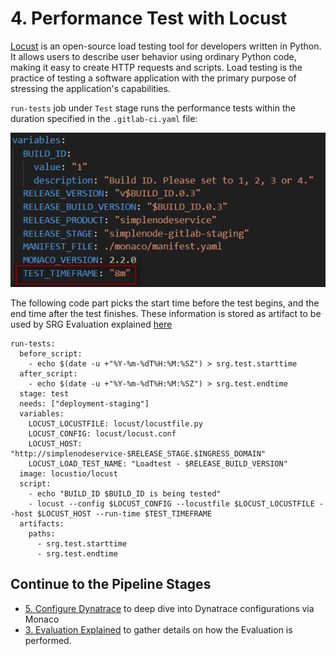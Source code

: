 # 4. Performance Test with Locust

[Locust](https://locust.io/) is an open-source load testing tool for developers written in Python. It allows users to describe user behavior using ordinary Python code, making it easy to create HTTP requests and scripts. Load testing is the practice of testing a software application with the primary purpose of stressing the application's capabilities. 

 `run-tests` job under `Test` stage runs the performance tests within the duration specified in the `.gitlab-ci.yaml` file:

![gitlab-cicd](assets/gitlab_cicd_pipeline_locust_test_duration.png)

The following code part picks the start time before the test begins, and the end time after the test finishes. These information is stored as artifact to be used by SRG Evaluation explained [here](../03_Release_Validation/03_03_Evaluation_Explained.md)

```
run-tests:
  before_script:
    - echo $(date -u +"%Y-%m-%dT%H:%M:%SZ") > srg.test.starttime
  after_script:
    - echo $(date -u +"%Y-%m-%dT%H:%M:%SZ") > srg.test.endtime
  stage: test
  needs: ["deployment-staging"]
  variables:
    LOCUST_LOCUSTFILE: locust/locustfile.py
    LOCUST_CONFIG: locust/locust.conf
    LOCUST_HOST: "http://simplenodeservice-$RELEASE_STAGE.$INGRESS_DOMAIN"
    LOCUST_LOAD_TEST_NAME: "Loadtest - $RELEASE_BUILD_VERSION"
  image: locustio/locust
  script:
    - echo "BUILD_ID $BUILD_ID is being tested"
    - locust --config $LOCUST_CONFIG --locustfile $LOCUST_LOCUSTFILE --host $LOCUST_HOST --run-time $TEST_TIMEFRAME
  artifacts:
    paths:
      - srg.test.starttime
      - srg.test.endtime
```

## Continue to the Pipeline Stages
- [5. Configure Dynatrace](../05_Monaco/README.md) to deep dive into Dynatrace configurations via Monaco
- [3. Evaluation Explained](../03_Release_Validation/03_03_Evaluation_Explained.md) to gather details on how the Evaluation is performed.
